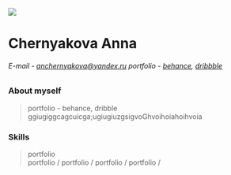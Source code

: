 ![](https://commonmark.org/help/images/favicon.png) 
# Chernyakova Anna
###### E-mail - anchernyakova@yandex.ru     portfolio - [behance](https://www.behance.net/portffolio), [dribbble](https://dribbble.com/G_B_R_Jo)



### About myself
> portfolio - behance, dribble ggiugiggcagcuicga;ugiugiuzgsigvoGhvoihoiahoihvoia


### Skills
> portfolio \
> portfolio /
> portfolio /
> portfolio /
> portfolio /


